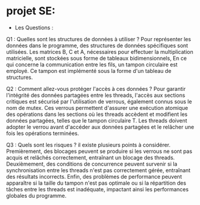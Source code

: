 # projet SE:
* Les Questions :
  
Q1 : Quelles sont les structures de données à utiliser ?
Pour représenter les données dans le programme, des structures de données spécifiques sont utilisées. Les matrices B, C et A, nécessaires pour effectuer la multiplication matricielle, sont stockées sous forme de tableaux bidimensionnels, En ce qui concerne la communication entre les fils, un tampon circulaire est employé. Ce tampon est implémenté sous la forme d'un tableau de structures.

Q2 : Comment allez-vous protéger l'accès à ces données ?
Pour garantir l'intégrité des données partagées entre les threads, l'accès aux sections critiques est sécurisé par l'utilisation de verrous, également connus sous le nom de mutex. Ces verrous permettent d'assurer une exécution atomique des opérations dans les sections où les threads accèdent et modifient les données partagées, telles que le tampon circulaire T. Les threads doivent adopter le verrou avant d'accéder aux données partagées et le relâcher une fois les opérations terminées.

Q3 : Quels sont les risques ?
il existe plusieurs points à considérer. Premièrement, des blocages peuvent se produire si les verrous ne sont pas acquis et relâchés correctement, entraînant un blocage des threads. Deuxièmement, des conditions de concurrence peuvent survenir si la synchronisation entre les threads n'est pas correctement gérée, entraînant des résultats incorrects. Enfin, des problèmes de performance peuvent apparaître si la taille du tampon n'est pas optimale ou si la répartition des tâches entre les threads est inadéquate, impactant ainsi les performances globales du programme.

